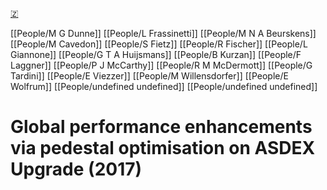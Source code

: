 [🇿](zotero://select/groups/5630717/items/VQFBEM72)

[[People/M G Dunne]] [[People/L Frassinetti]] [[People/M N A Beurskens]] [[People/M Cavedon]] [[People/S Fietz]] [[People/R Fischer]] [[People/L Giannone]] [[People/G T A Huijsmans]] [[People/B Kurzan]] [[People/F Laggner]] [[People/P J McCarthy]] [[People/R M McDermott]] [[People/G Tardini]] [[People/E Viezzer]] [[People/M Willensdorfer]] [[People/E Wolfrum]] [[People/undefined undefined]] [[People/undefined undefined]] 
# Global performance enhancements via pedestal optimisation on ASDEX Upgrade (2017)

